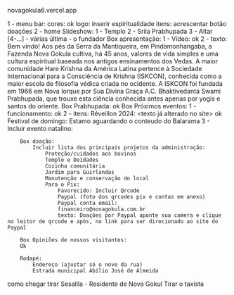 novagokula6.vercel.app

1 - menu bar:
        cores: ok
        logo: inserir espiritualidade
        itens:
            acrescentar botão doações
2 - home
        Slideshow: 
            1 - Templo
            2 - Srila Prabhupada
            3 - Altar
            [4-...] - várias
            última - o fundador
        Box apresentação:
            1 - Vídeo: ok
            2 - texto:
            Bem vindo!
            Aos pés da Serra da Mantiqueira, em Pindamonhangaba, a Fazenda Nova Gokula cultiva, há 45 anos, valores de vida simples e uma cultura espiritual baseada nos antigos ensinamentos dos Vedas. A maior comunidade Hare Krishna da América Latina pertence à Sociedade Internacional para a Consciência de Krishna (ISKCON), conhecida como a maior escola de filosofia védica criada no ocidente. A ISKCON foi fundada em 1966 em Nova Iorque por Sua Divina Graça A.C. Bhaktivedanta Swami Prabhupada, que trouxe esta ciência conhecida antes apenas por yogis e santos do oriente.
        Box Prabhupada: ok
        Box Próximos eventos:
            1 - funcionamento: ok
            2 - itens:
                Réveillon 2024: <texto já alterado no site> ok
                Festival de domingo: Estamo aguardando o conteudo do Balarama
            3 - Incluir evento natalino:

        Box doação:
            Incluir lista dos principais projetos da administração:
                Proteção/cuidados aos bovinos
                Templo e Deidades
                Cozinha comunitária
                Jardim para Guirlandas
                Manutenção e conservação do local
                Para o Pix: 
                    Favorecido: Incluir Qrcode
                    Paypal (foto dos qrcodes pix e contas em anexo) 
                    Paypal conta email: 
                    financeiro@novagokula.com.br
                    texto: Doações por Paypal aponte sua camera e clique no leitor de qrcode e após, no link para ser direcionado ao site do Paypal
                
        Box Opiniões de nossos visitantes:
        Ok

        Rodapé:
            Endereço (ajustar só o nove da rua)
            Estrada municipal Abílio José de Almeida
            



como chegar
 tirar Sesalila - Residente de Nova Gokul
 Tirar o taxista